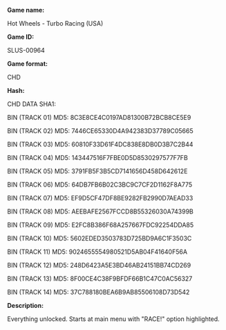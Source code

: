 **Game name:**

Hot Wheels - Turbo Racing (USA)

**Game ID:**

SLUS-00964

**Game format:**

CHD

**Hash:**

CHD DATA SHA1: 

BIN (TRACK 01) MD5: 8C3E8CE4C0197AD81300B72BCB8CE5E9

BIN (TRACK 02) MD5: 7446CE65330D4A942383D37789C05665

BIN (TRACK 03) MD5: 60810F33D61F4DC838E8DB0D3B7C2B44

BIN (TRACK 04) MD5: 143447516F7FBE0D5D8530297577F7FB

BIN (TRACK 05) MD5: 3791FB5F3B5CD7141656D458D642612E

BIN (TRACK 06) MD5: 64DB7FB6B02C3BC9C7CF2D1162F8A775

BIN (TRACK 07) MD5: EF9D5CF47DF8BE9282FB2990D7AEAD33

BIN (TRACK 08) MD5: AEEBAFE2567FCCD8B55326030A74399B

BIN (TRACK 09) MD5: E2FC8B386F68A257667FDC92254DDA85

BIN (TRACK 10) MD5: 5602EDED3503783D725BD9A6C1F3503C

BIN (TRACK 11) MD5: 9024655554980521D5AB04F41640F56A

BIN (TRACK 12) MD5: 248D6423A5E3BD46AB24151BB74CD269

BIN (TRACK 13) MD5: 8F00CE4C38F9BFDF66B1C47C0AC56327

BIN (TRACK 14) MD5: 37C788180BEA6B9AB85506108D73D542

**Description:**

Everything unlocked. Starts at main menu with "RACE!" option highlighted.